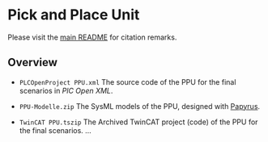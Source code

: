 # Pick and Place Unit

Please visit the [main README](../README.md) for citation remarks. 

## Overview

* `PLCOpenProject PPU.xml`
  The source code of the PPU for the final scenarios in *PlC Open XML*.
  
* `PPU-Modelle.zip`
  The SysML models of the PPU, designed with [Papyrus](https://eclipse.org/papyrus/).    
 
* `TwinCAT PPU.tszip`   The Archived TwinCAT project (code) of the PPU for the final scenarios.
  ...
